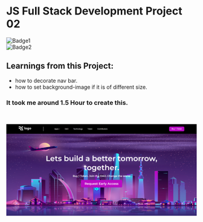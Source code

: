 # JS Full Stack Development Project 02
![Badge1](https://img.shields.io/badge/Ankit-Tanwar-blue)
<br>
![Badge2](https://img.shields.io/badge/HTML-CSS-red)

## Learnings from this Project:
- how to decorate nav bar.
- how to set background-image if it is of different size.

### It took me around 1.5 Hour to create this.

<br>

![Project5 ss](./Project5%20ss.png)
